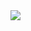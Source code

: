 <a href="https://portal.azure.com/#create/Microsoft.Template/uri/https%3A%2F%2Fraw.githubusercontent.com%2Ftotalcae%2Facluster%2Fmaster%2Fazuredeploy.json" target="_blank">
    <img src="http://www.totalcae.com/images/TotalCAEDeployButton.png" />
</a>
